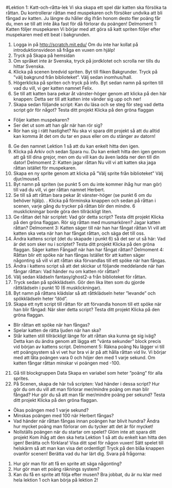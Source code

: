 #Lektion 1: Katt-och-råtta-lek
Vi ska skapa ett spel där katten ska försöka ta råttan. Du kontrollerar råttan med muspekaren och
försöker undvika att bli fångad av katten. Ju längre du håller dig ifrån honom desto fler poäng får du,
men se till att inte åka fast för då förlorar du poängen!
Delmoment 1: Katten följer muspekaren
Vi börjar med att göra så katt spriten följer efter muspekaren med ett beat i bakgrunden.
1. Logga in på http://scratch.mit.edu/
Om du inte har kollat på introduktionsvideon så fråga en vuxen om hjälp!
2. Tryck på Skapa på hemsidan
3. Om språket inte är Svenska, tryck på jordklotet och scrolla ner tills du hittar Svenska.
4. Klicka på scenen bredvid spriten.
Byt till fliken Bakgrunder.
Tryck på ”välj bakgrund från biblioteket”.
Välj sedan inomhus/hall.
5. Högerklicka på spriten och tryck på info.
Byt sedan namn på spriten till vad du vill, vi ger katten namnet Felix.
6. Se till att katten bara pekar åt vänster-höger genom att klicka på den här knappen:
Detta ser till att katten inte vänder sig upp och ner!
7. Skapa sedan följande script:
Kan du läsa och se steg för steg vad detta script gör för något?
Testa ditt projekt
Klicka på den gröna flaggan
* Följer katten muspekaren?
* Ser det ut som att han går när han rör sig?
* Rör han sig i rätt hastighet?
Nu ska vi spara ditt projekt så att du alltid kan komma åt det om du tar en paus eller om du stänger
av datorn!
8. Ge den namnet Lektion 1 så att du kan enkelt hitta den igen.
9. Klicka på Arkiv och sedan Spara nu.
Du kan enkelt hitta den igen genom att gå till dina grejor, men om du vill kan du även ladda ner den
till din dator!
Delmoment 2: Katten jagar råttan
Nu vill vi att katten ska jaga råttan istället för muspekaren.
10. Skapa en ny sprite genom att klicka på ”Välj sprite från biblioteket”
Välj djur/mouse1.
11. Byt namn på spriten (se punkt 5 om du inte kommer ihåg hur man gör) till vad du vill, vi ger
råttan namnet Herbert.
12. Se till så att råttan bara pekar åt vänster-höger (se punkt 6 om du behöver hjälp).
. Klicka på förminska knappen och sedan på råttan i scenen, varje gång du trycker på råttan
blir den mindre.
6 musklickningar borde göra den tillräckligt liten.
14. Ge råttan det här scriptet:
Vad gör detta script?
Testa ditt projekt
Klicka på den gröna flaggan.
Rör sig råttan med musmarkören?
Jagar katten råttan?
Delmoment 3: Katten säger till när han har fångat råttan
Vi vill att katten ska veta när han har fångat råttan, och säga det till oss.
15. Ändra kattens script (det du skapade i punkt 6) så det ser ut så här:
Vad är det som sker nu i scriptet?
Testa ditt projekt
Klicka på den gröna flaggan.
Säger katten Fångad! när han har fångat råttan?
Delmoment 4: Råttan blir ett spöke när han fångas
Istället för att katten säger någonting så vill vi att råttan ska förvandlas till ett spöke när han fångas.
16. Ändra i kattens script så att det skickar ut följande meddelande när han fångar råttan:
Vad händer nu om katten rör råttan?
17. Välj sedan klädseln fantasy/ghost2-a från biblioteket för råttan.
18. Tryck sedan på spökklädseln. Gör den lika liten som du gjorde råttklädseln i punkt 10 (6
musklickningar).
19. Byt namn på råttans klädslar så att råttklädseln heter ”levande” och spökklädseln heter
”död”.
20. Skapa ett nytt script till råttan för att förvandla honom till ett spöke när han blir fångad:
När sker detta script?
Testa ditt projekt
Klicka på den gröna flaggan.
* Blir råttan ett spöke när han fångas?
* Spelar katten de rätta ljuden när han ska?
* Står katten still tillräckligt länge för att råttan ska kunna ge sig iväg?
Detta kan du ändra genom att lägga ett ”vänta sekunder” block precis vid början av kattens
script.
Delmoment 5: Räkna poäng
Nu lägger vi till ett poängsystem så vi vet hur bra vi är på att hålla råttan vid liv.
Vi börjar med att låta poängen vara 0 och höjer den med 1 varje sekund. Om katten fångar råttan
minskar vi poängen med -100.
21. Gå till blockgruppen Data
Skapa en variabel som heter ”poäng” för alla sprites.
22. På Scenen, skapa de här två scripten:
Vad händer i dessa script? Hur gör du om du vill att man förlorar mer/mindre poäng om man blir
fångad?
Hur gör du så att man får mer/mindre poäng per sekund?
Testa ditt projekt
Klicka på den gröna flaggan.
* Ökas poängen med 1 varje sekund?
* Minskas poängen med 100 när Herbert fångas?
* Vad händer när råttan fångas innan poängen har blivit hundra?
Ändra hur mycket poäng man förlorar om du tycker att det är för mycket!
* Nollställs poängen när du startar om spelet?
Glöm inte att spara ditt projekt
Kom ihåg att den ska heta Lektion 1 så att du enkelt kan hitta den igen!
Berätta och förklara!
Visa ditt spel för någon vuxen!
Sätt spelet till helskärm så att man kan visa det ordentligt!
Tryck på den blåa knappen ovanför scenen!
Berätta vad du har lärt dig. Svara på frågorna:
1. Hur gör man för att få en sprite att säga någonting?
2. Hur gör man ett poäng räknings system?
3. Kan du få en sprite att följa efter musen?
Bra jobbat, du är nu klar med hela lektion 1 och kan börja på lektion 2!